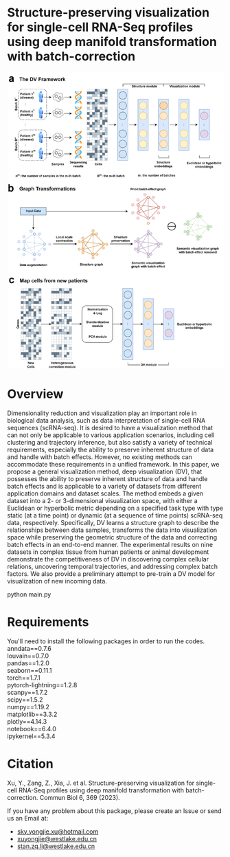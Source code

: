 Structure-preserving visualization for single-cell RNA-Seq profiles using deep manifold transformation with batch-correction
=============
![image](https://github.com/Westlake-AI/DV/blob/master/Framework.png)

Overview
=============
Dimensionality reduction and visualization play an important role in biological data analysis, such as data interpretation of single-cell RNA sequences (scRNA-seq). It is desired to have a visualization method that can not only be applicable to various application scenarios, including cell clustering and trajectory inference, but also satisfy a variety of technical requirements, especially the ability to preserve inherent structure of data and handle with batch effects. However, no existing methods can accommodate these requirements in a unified framework. In this paper, we propose a general visualization method, deep visualization (DV), that possesses the ability to preserve inherent structure of data and handle batch effects and is applicable to a variety of datasets from different application domains and dataset scales. The method embeds a given dataset into a 2- or 3-dimensional visualization space, with either a Euclidean or hyperbolic metric depending on a specified task type with type static (at a time point) or dynamic (at a sequence of time points) scRNA-seq data, respectively. Specifically, DV learns a structure graph to describe the relationships between data samples, transforms the data into visualization space while preserving the geometric structure of the data and correcting batch effects in an end-to-end manner. The experimental results on nine datasets in complex tissue from human patients or animal development demonstrate the competitiveness of DV in discovering complex cellular relations, uncovering temporal trajectories, and addressing complex batch factors. We also provide a preliminary attempt to pre-train a DV model for visualization of new incoming data.

 python main.py


Requirements
=============
You'll need to install the following packages in order to run the codes.
anndata==0.7.6  
louvain==0.7.0  
pandas==1.2.0  
seaborn==0.11.1  
torch==1.7.1  
pytorch-lightning==1.2.8  
scanpy==1.7.2  
scipy==1.5.2  
numpy==1.19.2  
matplotlib==3.3.2  
plotly==4.14.3  
notebook==6.4.0  
ipykernel==5.3.4  

Citation
=============
Xu, Y., Zang, Z., Xia, J. et al. Structure-preserving visualization for single-cell RNA-Seq profiles using deep manifold transformation with batch-correction. Commun Biol 6, 369 (2023).

If you have any problem about this package, please create an Issue or send us an Email at:

* sky.yongjie.xu@hotmail.com
* xuyongjie@westlake.edu.cn
* stan.zq.li@westlake.edu.cn
